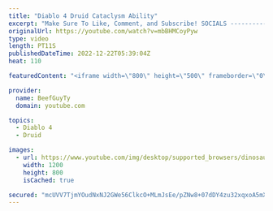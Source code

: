 ```yaml
---
title: "Diablo 4 Druid Cataclysm Ability"
excerpt: "Make Sure To Like, Comment, and Subscribe! SOCIALS ---------------------------------------------- Join Our ..."
originalUrl: https://youtube.com/watch?v=mbBHMCoyPyw
type: video
length: PT11S
publishedDateTime: 2022-12-22T05:39:04Z
heat: 110

featuredContent: "<iframe width=\"800\" height=\"500\" frameborder=\"0\" src=\"https://www.youtube.com/embed/mbBHMCoyPyw\" allow=\"accelerometer; autoplay; encrypted-media; gyroscope; picture-in-picture\" allowfullscreen></iframe>"

provider:
  name: BeefGuyTy
  domain: youtube.com

topics:
  - Diablo 4
  - Druid

images:
  - url: https://www.youtube.com/img/desktop/supported_browsers/dinosaur.png
    width: 1200
    height: 800
    isCached: true

secured: "mcUVV7TjmYOudNxNJ2GWe56ClkcO+MLmJsEe/pZNw8+07dDY4zu32xqxoA5mXRfkaK29LXW8ivmOV+Jg10lCcEync/qWp7cGpB96PUwiPv53F5r6ahckT6UJr6UaAg20JJjh9RDnRylVP0dxMMe+w3rjoP+RkNZEelwOr2GxQmdzg28NwKN1Zq3FfjWdJZb7hGta1Q9gUGG6E8dLGDkVLg/bAcDbZNGAFu6YczjnbsSs2YAo6Ai5lhNK+rA0CgjCrIDCbYcQ4T/Mn33dBM6YOFllWpbAzGuFOp9yAQPjW1K6WixzzB2OQtms4dM8lJJXf/D0rz6lR458y/sWHs+eO4IbN5fQ0jLgI+Lz60jzMcZzuwt3muwKTaMf3FiWEKZ6Fx9fEjHZIBITBIBlI1ygOIoFuYtaiN0rEfiWp3PMSw0=;Xvxvv0xerLbSgHL84d5UAw=="
---
```


